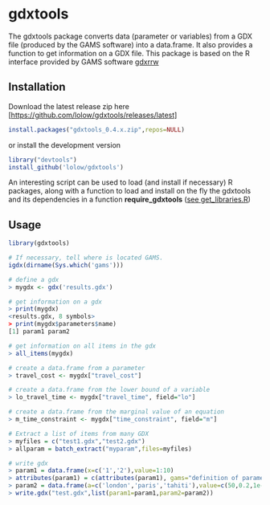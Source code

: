 # gdxtools

The gdxtools package converts data (parameter or variables) from a GDX file (produced by the GAMS software) into a data.frame. It also provides a function to get information on a GDX file. This package is based on the R interface provided by GAMS software [gdxrrw](http://support.gams.com/doku.php?id=gdxrrw:interfacing_gams_and_r)

## Installation

Download the latest release zip here [https://github.com/lolow/gdxtools/releases/latest]

```R
install.packages("gdxtools_0.4.x.zip",repos=NULL)
```

or install the development version

```R
library("devtools")
install_github('lolow/gdxtools')
```

An interesting script can be used to load (and install if necessary) R packages, along with a function to load and install on the fly the gdxtools and its dependencies in a function __require_gdxtools__ ([see get_libraries.R](https://gist.github.com/lolow/07992971b81a156ba1f0db1b2dba9dc2))

## Usage

```R
library(gdxtools)

# If necessary, tell where is located GAMS.
igdx(dirname(Sys.which('gams'))) 

# define a gdx
> mygdx <- gdx('results.gdx')

# get information on a gdx
> print(mygdx)
<results.gdx, 8 symbols>
> print(mygdx$parameters$name)
[1] param1 param2

# get information on all items in the gdx
> all_items(mygdx)

# create a data.frame from a parameter
> travel_cost <- mygdx["travel_cost"]

# create a data.frame from the lower bound of a variable
> lo_travel_time <- mygdx["travel_time", field="lo"]

# create a data.frame from the marginal value of an equation
> m_time_constraint <- mygdx["time_constraint", field="m"]

# Extract a list of items from many GDX
> myfiles = c("test1.gdx","test2.gdx")
> allparam = batch_extract("myparam",files=myfiles)

# write gdx
> param1 = data.frame(x=c('1','2'),value=1:10)
> attributes(param1) = c(attributes(param1), gams="definition of parameter 1")
> param2 = data.frame(a=c('london','paris','tahiti'),value=c(50,0.2,1e-2))
> write.gdx("test.gdx",list(param1=param1,param2=param2))


```
